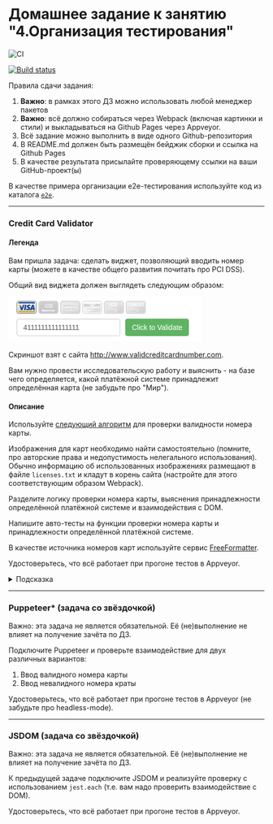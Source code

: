 # Домашнее задание к занятию "4.Организация тестирования"

![CI](https://github.com/RomanMenshikov92/new-repo-ahj-homeworks-organization-testing/actions/workflows/web.yml/badge.svg)

[![Build status](https://ci.appveyor.com/api/projects/status/x8c04kiq58nv9l8b?svg=true)](https://ci.appveyor.com/project/RomanMenshikov92/new-repo-ahj-homeworks-organization-testing)

Правила сдачи задания:

1. **Важно**: в рамках этого ДЗ можно использовать любой менеджер пакетов
1. **Важно**: всё должно собираться через Webpack (включая картинки и стили) и выкладываться на Github Pages через Appveyor.
1. Всё задание можно выполнить в виде одного Github-репозитория
1. В README.md должен быть размещён бейджик сборки и ссылка на Github Pages
1. В качестве результата присылайте проверяющему ссылки на ваши GitHub-проект(ы)

В качестве примера организации e2e-тестирования используйте код из каталога [`e2e`](e2e).

---

### Credit Card Validator

#### Легенда

Вам пришла задача: сделать виджет, позволяющий вводить номер карты (можете в качестве общего развития почитать про PCI DSS).

Общий вид виджета должен выглядеть следующим образом:

![](./pic/validator.png)

Скриншот взят с сайта http://www.validcreditcardnumber.com.

Вам нужно провести исследовательскую работу и выяснить - на базе чего определяется, какой платёжной системе принадлежит определённая карта (не забудьте про "Мир").

#### Описание

Используйте [следующий алгоритм](https://en.wikipedia.org/wiki/Luhn_algorithm) для проверки валидности номера карты.

Изображения для карт необходимо найти самостоятельно (помните, про авторские права и недопустимость нелегального использования). Обычно информацию об использованных изображениях размещают в файле `licenses.txt` и кладут в корень сайта (настройте для этого соответствующим образом Webpack).

Разделите логику проверки номера карты, выяснения принадлежности определённой платёжной системе и взаимодействия с DOM.

Напишите авто-тесты на функции проверки номера карты и принадлежности определённой платёжной системе.

В качестве источника номеров карт используйте сервис [FreeFormatter](https://www.freeformatter.com/credit-card-number-generator-validator.html).

Удостоверьтесь, что всё работает при прогоне тестов в Appveyor.

<details>
<summary>Подсказка</summary>

Для поиска изображений можете воспользоваться сервисом https://findicons.com**
</details>

---

### Puppeteer* (задача со звёздочкой)

Важно: эта задача не является обязательной. Её (не)выполнение не влияет на получение зачёта по ДЗ.

Подключите Puppeteer и проверьте взаимодействие для двух различных вариантов:
1. Ввод валидного номера карты
1. Ввод невалидного номера краты

Удостоверьтесь, что всё работает при прогоне тестов в Appveyor (не забудьте про headless-mode).

---

### JSDOM (задача со звёздочкой)

Важно: эта задача не является обязательной. Её (не)выполнение не влияет на получение зачёта по ДЗ.

К предыдущей задаче подключите JSDOM и реализуйте проверку с использованием `jest.each` (т.е. вам надо проверить взаимодействие с DOM).

Удостоверьтесь, что всё работает при прогоне тестов в Appveyor.
